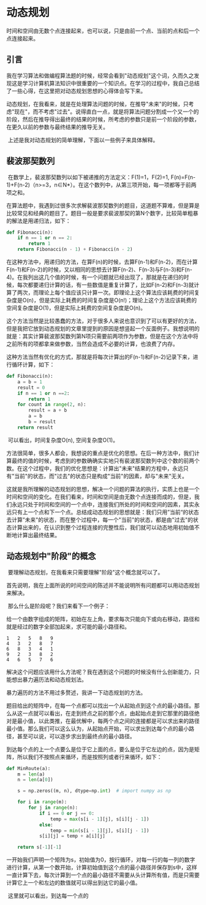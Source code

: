 # 动态规划

​		时间和空间由无数个点连接起来，也可以说，只是由前一个点、当前的点和后一个点连接起来。

## 引言

​		我在学习算法和做编程算法题的时候，经常会看到"动态规划"这个词，久而久之发现这是学习计算机算法知识中很重要的一个知识点。在学习的过程中，我自己总结了一些心得，在这里把对动态规划思想的心得体会写下来。

​		动态规划，在我看来，就是在处理算法问题的时候，在推导"未来"的时候，只考虑"现在"，而不考虑"过去"。说得直白一点，就是将算法问题分割成一个又一个的阶段，然后在推导得出最终的结果的时候，所考虑的参数只是前一个阶段的参数，在更久以前的参数与最终结果的推导无关。

​		上述是我对动态规划的简单理解，下面以一些例子来具体解释。

## 裴波那契数列

​		在数学上，裴波那契数列以如下被递推的方法定义：F(1)=1，F(2)=1, F(n)=F(n-1)+F(n-2)（n>=3，n∈N*）。在这个数列中，从第三项开始，每一项都等于前两项之和。

​		在算法题中，我遇到过很多次求解裴波那契数列的题目，这道题不算难，但是算是比较常见和经典的题目了。题目一般是要求裴波那契的第N个数字，比较简单粗暴的解法是用递归法，如下：

```python
def Fibonacci(n):
    if n == 1 or n == 2:
        return 1
    return Fibonacci(n - 1) + Fibonacci(n - 2)
```

​		在这种方法中，用递归的方法，在算F(n)的时候，去算F(n-1)和F(n-2)，而在计算F(n-1)和F(n-2)的时候，又以相同的思想去计算F(n-2)、F(n-3)与F(n-3)和F(n-4)。在我列出这几个值的时候，有一个问题就已经出现了，那就是在递归的时候，每次都要递归计算的话，有一些数值是重复计算了，比如F(n-2)和F(n-3)就计算了两次，而理论上每个值应该只计算一次。即理论上这个算法应该耗费的时间复杂度是O(n)，但是实际上耗费的时间复杂度是O(n!)；理论上这个方法应该耗费的空间复杂度是O(1)，但是实际上耗费的空间复杂度是O(n)。

​		这个方法当然是比较愚蠢的方法，对于很多人来说也意识到了可以有更好的方法，但是我把它放到动态规划的文章里提到的原因是想竖起一个反面例子。我想说明的就是：其实计算裴波那契数列第N项只需要前两项作为参数，但是在这个方法中将之前所有的项都拿来做参数，当然会造成不必要的计算，也浪费了内存。

​		这种方法当然有优化的方式，那就是将每次计算出的F(n-1)和F(n-2)记录下来，进行循环计算，如下：

```python
def Fibonacci(n):
    a = b = 1
    result = 0
    if n == 1 or n ==2:
        return 1
    for count in range(2, n):
        result = a + b
        a = b
        b = result
    return result
```

​		可以看出，时间复杂度O(n), 空间复杂度O(1)。

​		方法很简单，很多人都会，我想说的重点是优化的思想。在后一种方法中，我们计算最终的值的时候，考虑到的参数确确实实地只有裴波那契数列中这个数的前两个数。在这个过程中，我们的优化思想是：计算出"未来"结果的方程中，永远只有"当前"的状态，而"过去"的状态只是构成"当前"的因素，却与"未来"无关。

​		这就是我所理解的动态规划的思想，解决一个问题的算法的执行，实质上也是一个时间和空间的变化。在我们看来，时间和空间是由无数个点连接而成的，但是，我们永远只处于时间和空间的一个点中，连接我们所处的时间和空间的因素，其实永远只有上一个点和下一个点。总结成动态规划的思想就是：我们只用”当前“的状态去计算”未来"的状态，而在整个过程中，每一个"当前"的状态，都是由"过去"的状态计算出来的，在认识到整个过程连接的完整性后，我们就可以动态地用初始值不断地计算出最终结果。

## 动态规划中"阶段"的概念

​		要理解动态规划，在我看来只需要理解"阶段"这个概念就可以了。

​		首先说明，我在上面所说的时间空间的陈述并不能说明所有问题都可以用动态规划来解决。

​		那么什么是阶段呢？我们来看下一个例子：

​		给一个由数字组成的矩阵，初始在左上角，要求每次只能向下或向右移动，路径和就是经过的数字全部加起来，求可能的最小路径和。

```
1   2   5   8   9
4   3   2   8   7
6   8   3   4   1
9   2   3   8   2
4   6   5   7   6
```

​		解决这个问题应该用什么方法呢？我在遇到这个问题的时候没有什么创新能力，只能想出暴力遍历法和动态规划法。

暴力遍历的方法不用过多赘述，我讲一下动态规划的方法。

​		题目给出的矩阵中，在每一个点都可以找出一个从起始点到这个点的最小路径。那么从这一点就可以看出，在走到终点之前的那个点，由起始点走到它那里的路径绝对是最小值，以此类推，在最优解中，每两个点之间的连接都是可以求出来的路径最小值。那么我们可以这么认为，从起始点开始，可以求出到达每个点的最小路径，甚至可以说，可以逐步求出到最终点的最小路径。

​		到达每个点的上一个点要么是位于它上面的点，要么是位于它左边的点，因为是矩阵，所以我们不按照点来循环，而是按照列或者行来循环，如下：

```python
def MinRoute(a):
    m = len(a)
    n = len(a[0])

    s = np.zeros((m, n), dtype=np.int)  # import numpy as np

    for i in range(m):
        for j in range(n):
            if i == 0 or j == 0:
                temp = max(s[i - 1][j], s[i][j - 1])
            else:
                temp = min(s[i - 1][j], s[i][j - 1])
            s[i][j] = temp + a[i][j]

    return s[-1][-1]
```

​		一开始我们声明一个矩阵为s，初始值为0，按行循环，对每一行的每一列的数字进行计算，从第一个数开始，计算初始值到这个点的最小路径并保存到s中，这样一直计算下去，每次计算到一个点的最小路径不需要从头计算所有值，而是只需要计算它上一个和左边的数值就可以得出到达它的最小值。

​		这里就可以看出，到达每一个点的